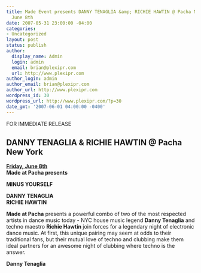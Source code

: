```yaml
---
title: Made Event presents DANNY TENAGLIA &amp; RICHIE HAWTIN @ Pacha New York - Friday
  June 8th
date: 2007-05-31 23:00:00 -04:00
categories:
- Uncategorized
layout: post
status: publish
author:
  display_name: Admin
  login: admin
  email: brian@plexipr.com
  url: http://www.plexipr.com
author_login: admin
author_email: brian@plexipr.com
author_url: http://www.plexipr.com
wordpress_id: 30
wordpress_url: http://www.plexipr.com/?p=30
date_gmt: '2007-06-01 04:00:00 -0400'
---
```


<p>FOR IMMEDIATE RELEASE</p>
<h2>DANNY TENAGLIA & RICHIE HAWTIN @ Pacha New York</h2>
<p><b><u>Friday, June 8th</b></u><br />
<b>Made at Pacha presents</b></p>
<p><b>MINUS YOURSELF</p>
<p>DANNY TENAGLIA<br />
RICHIE HAWTIN</b></p>
<p><b>Made at Pacha</b> presents a powerful combo of two of the most respected artists in dance music today - NYC house music legend <b>Danny Tenaglia</b> and techno maestro <b>Richie Hawtin</b> join forces for a legendary night of electronic dance music.  At first, this unique pairing may seem at odds to their traditional fans, but their mutual love of techno and clubbing make them ideal partners for an awesome night of clubbing where techno is the answer.</p>
<p><b>Danny Tenaglia</p>
